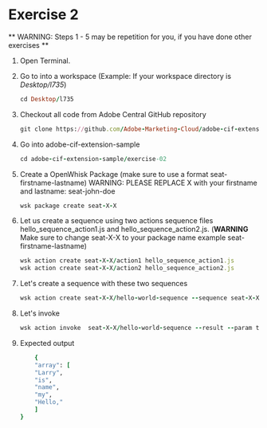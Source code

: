 Exercise 2
===========

** WARNING: Steps 1 - 5 may be repetition for you, if you have done other exercises **

1. Open Terminal.

2. Go to into a workspace (Example: If your workspace directory is *Desktop/l735*) 
	```ruby	
	cd Desktop/l735
	```
3. Checkout all code from Adobe Central GitHub repository
	```ruby
	git clone https://github.com/Adobe-Marketing-Cloud/adobe-cif-extension-sample.git 
	```
4. Go into adobe-cif-extension-sample
	```ruby
	cd adobe-cif-extension-sample/exercise-02
	```
5. Create a OpenWhisk Package (make sure to use a format seat-firstname-lastname)
	WARNING: PLEASE REPLACE X with your firstname and lastname: seat-john-doe
	```ruby
	wsk package create seat-X-X
	```
	
5. Let us create a sequence using two actions sequence files hello_sequence_action1.js and hello_sequence_action2.js.  (**WARNING** Make sure to change seat-X-X to your package name example seat-firstname-lastname)
	```ruby
	wsk action create seat-X-X/action1 hello_sequence_action1.js
	wsk action create seat-X-X/action2 hello_sequence_action2.js
	```
	
6. Let's create a sequence with these two sequences
	```ruby
	wsk action create seat-X-X/hello-world-sequence --sequence seat-X-X/action1,seat-X-X/action2
	```
	
7. Let's invoke 
	```ruby
	wsk action invoke  seat-X-X/hello-world-sequence --result --param text "Hello, my name is Larry"
	```	
	
8. Expected output
	```ruby
		{
	    "array": [
		"Larry",
		"is",
		"name",
		"my",
		"Hello,"
	    ]
	}
	```
	
